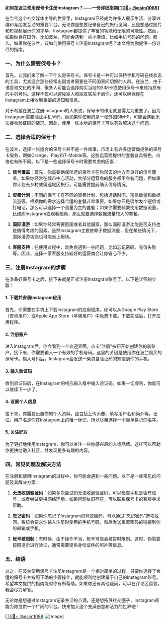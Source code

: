 **如何在波兰使用保号卡注册Instagram？——一份详细指南[[TG💪+ @esim1088](https://t.me/s/esim1088)]**

在当今这个社交媒体主导的世界里，Instagram已经成为许多人展示生活、分享兴趣和与朋友互动的重要平台。无论你是想要记录自己的旅行见闻，还是想通过图片和短视频展示你的才华，Instagram都提供了丰富的功能和无限的可能性。然而，如果你身在国外，比如波兰，可能会遇到一些小麻烦，比如手机号码的问题。那么，如果你在波兰，该如何使用保号卡注册Instagram呢？本文将为你提供一份详尽的指南。

### 一、为什么需要保号卡？

首先，让我们来了解一下什么是保号卡。保号卡是一种可以保持手机号码在线状态的工具，尤其适合那些经常出国或者需要在不同国家间切换的人群。在波兰，由于语言和文化的不同，很多人可能会选择购买当地的SIM卡或使用保号卡来维持原有的手机号码。这样不仅可以避免家人和朋友联系不到你，还可以确保你在Instagram上接收到重要的通知和信息。

对于希望在波兰注册Instagram的人来说，保号卡的作用就显得尤为重要了。因为Instagram需要验证手机号码，而如果你使用的是一张外国SIM卡，可能会遇到无法接收验证码的情况。因此，使用一张本地的保号卡可以有效解决这个问题。

### 二、选择合适的保号卡

在波兰，选择一张适合的保号卡并不是一件难事。市场上有许多运营商提供的保号卡服务，例如Orange、Play和T-Mobile等。这些运营商提供的套餐各具特色，价格也有所不同。以下是一些选择保号卡时需要考虑的因素：

1. **信号覆盖**：首先，你需要确保所选的保号卡在你常去的地方有良好的信号覆盖。如果你经常在城市中心活动，大部分运营商的服务都不会有问题，但如果你计划去乡村或偏远地区旅行，可能需要提前确认信号情况。
   
2. **资费计划**：不同的保号卡有不同的资费计划，包括通话时间、短信数量和数据流量等。根据你的需求选择合适的套餐非常重要。如果你只是偶尔发个短信或打电话，那么可以选择一个流量为主的套餐；如果你需要频繁使用数据流量，比如刷Instagram或观看视频，那么就要选择数据流量较大的套餐。

3. **国际漫游**：如果你经常需要回国或者其他国家，那么国际漫游功能是否支持也是值得考虑的因素。虽然Instagram主要依赖于数据流量，但在某些情况下，国际漫游功能也可能派上用场。

4. **客服支持**：在使用过程中，难免会遇到一些问题，比如忘记密码、充值失败等。因此，选择一家客服支持较好的运营商会让你省心不少。

### 三、注册Instagram的步骤

在准备好保号卡之后，接下来就是正式注册Instagram账号了。以下是详细的步骤：

#### 1. 下载并安装Instagram应用

首先，你需要在手机上下载Instagram的应用程序。你可以从Google Play Store（安卓用户）或Apple App Store（苹果用户）中免费下载。下载完成后，打开应用程序。

#### 2. 注册账户

进入Instagram后，你会看到一个欢迎界面。点击“注册”按钮开始创建你的新账户。接下来，你需要输入一个有效的手机号码。这里的关键是使用你在波兰购买的保号卡。输入号码后，Instagram会发送一条包含验证码的短信到你的手机。

#### 3. 输入验证码

收到验证码后，在Instagram的相应输入框中输入验证码。如果一切顺利，你就可以继续下一步了。

#### 4. 设置个人信息

接下来，你需要设置你的个人资料。这包括上传头像、填写用户名和简介等。记住，用户名是你在Instagram上的唯一标识，所以尽量选择一个简单易记的名字。

#### 5. 关注好友

为了更好地使用Instagram，你可以关注一些你感兴趣的人或品牌。这样可以帮助你更快地融入社区，并发现更多有趣的内容。

### 四、常见问题及解决方法

在注册和使用Instagram的过程中，你可能会遇到一些问题。以下是一些常见的问题及其解决方案：

1. **无法收到验证码**：如果多次尝试仍无法收到验证码，可以检查手机是否有信号，或者尝试更换网络环境。如果问题依旧存在，可以联系保号卡的客服寻求帮助。

2. **忘记密码**：如果你忘记了Instagram的登录密码，可以通过“忘记密码”选项找回。系统会要求你输入注册时使用的手机号码，然后发送重置密码的链接到你的邮箱或手机。

3. **账号被限制**：有时候，由于操作不当，账号可能会被暂时限制。这时，你需要按照提示进行验证，通常需要提供身份证件的照片等信息。

### 五、结语

总之，在波兰使用保号卡注册Instagram是一个相对简单的过程，只要你选择了合适的保号卡并按照正确的步骤操作，就能顺利地创建属于自己的Instagram账号。希望本文提供的指南能对你有所帮助。如果你还有其他疑问，可以在评论区留言，我会尽力解答。

无论你是想通过Instagram记录生活的点滴，还是想拓展社交圈子，Instagram都能为你提供一个广阔的平台。快来加入这个充满创意和活力的世界吧！

[[TG💪+ @esim1088](https://t.me/s/esim1088) ![Image](https://i.postimg.cc/4NQfJmqS/Snipaste-2025-05-13-00-14-12.png)]